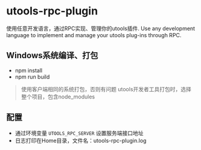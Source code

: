 # utools-rpc-plugin

使用任意开发语言，通过RPC实现、管理你的utools插件. 
Use any development language to implement and manage your utools plug-ins through RPC.

## Windows系统编译、打包

- npm install
- npm run build

> 使用客户端相同的系统打包，否则有问题
> utools开发者工具打包时，选择整个项目，包含node_modules

## 配置

- 通过环境变量 `UTOOLS_RPC_SERVER` 设置服务端接口地址
- 日志打印在Home目录，文件名：utools-rpc-plugin.log
